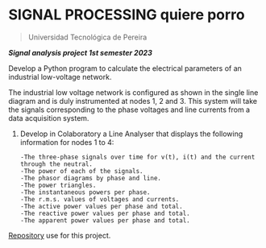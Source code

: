 # SIGNAL PROCESSING quiere porro
> Universidad Tecnológica de Pereira

***Signal analysis project 1st semester 2023***

Develop a Python program to calculate the electrical parameters of an industrial low-voltage network.

The industrial low voltage network is configured as shown in the single line diagram and is duly instrumented at nodes 1, 2 and 3. This system will take the signals corresponding to the phase voltages and line currents from a data acquisition system.

1. Develop in Colaboratory a Line Analyser that displays the following information for nodes 1 to 4:

    ```
    -The three-phase signals over time for v(t), i(t) and the current through the neutral.
    -The power of each of the signals.
    -The phasor diagrams by phase and line. 
    -The power triangles. 
    -The instantaneous powers per phase. 
    -The r.m.s. values of voltages and currents. 
    -The active power values per phase and total. 
    -The reactive power values per phase and total. 
    -The apparent power values per phase and total.
    ```

[Repository](https://raw.githubusercontent.com/JulianDPastrana/signal_analysis/main/seniales_sep.py) use for this project.